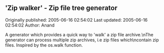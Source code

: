 ## 'Zip walker' - Zip file tree generator 
Originally published: 2005-06-16 02:54:02 
Last updated: 2005-06-16 02:54:02 
Author: Anand  
 
A generator which provides a quick way to 'walk' a zip file archive.\nThe generator can process multiple zip archives, i.e zip files which\ncontain zip files. Inspired by the os.walk function.